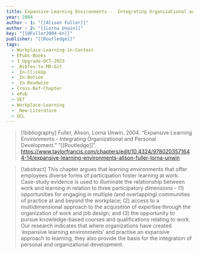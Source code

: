 ```yaml
---
title: Expansive Learning Environments -  Integrating Organizational and Personal Development
year: 2004
author - 1: "[[Alison Fuller]]"
author - 2: "[[Lorna Unwin]]"
key: "[[@Fuller2004-kn]]"
publisher: "[[Routledge]]"
tags:
  - Workplace-Learning-in-Context
  - EPubs-Books
  - 3_Upgrade-OCT-2023
  - _BibTex-to-MD-Git
  - _In-ClickUp
  - _In-Notion
  - _In-Readwise
  - Cross-Ref-Chapter
  - ePub
  - VET
  - Workplace-Learning
  - _New-Literature
  - UCL
---
```


> [!bibliography]
> Fuller, Alison, Lorna Unwin. 2004. “Expansive Learning Environments -  Integrating Organizational and Personal Development.” "[[Routledge]]". https://www.taylorfrancis.com/chapters/edit/10.4324/9780203571644-14/expansive-learning-environments-alison-fuller-lorna-unwin

> [!abstract]
> This chapter argues that learning environments that offer employees diverse forms of participation foster learning at work. Case-study evidence is used to illuminate the relationship between work and learning in relation to three participatory dimensions -  (1) opportunities for engaging in multiple (and overlapping) communities of practice at and beyond the workplace; (2) access to a multidimensional approach to the acquisition of expertise through the organization of work and job design; and (3) the opportunity to pursue knowledge-based courses and qualifications relating to work. Our research indicates that where organizations have created ‘expansive learning environments’ and practise an expansive approach to learning, they also provide the basis for the integration of personal and organizational development.